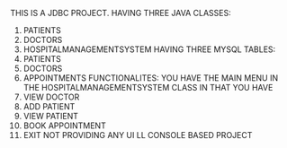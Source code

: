 THIS IS A JDBC PROJECT.
HAVING THREE JAVA CLASSES:
1. PATIENTS
2. DOCTORS
3. HOSPITALMANAGEMENTSYSTEM
HAVING THREE MYSQL TABLES:
1. PATIENTS
2. DOCTORS
3. APPOINTMENTS
FUNCTIONALITES:
YOU HAVE THE MAIN MENU IN THE HOSPITALMANAGEMENTSYSTEM CLASS
IN THAT YOU HAVE
1. VIEW DOCTOR
2. ADD PATIENT
3. VIEW PATIENT
4. BOOK APPOINTMENT
5. EXIT
NOT PROVIDING ANY UI
   LL CONSOLE BASED PROJECT
